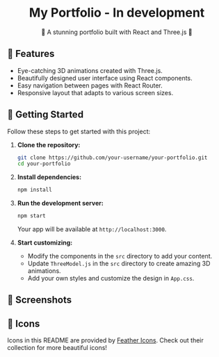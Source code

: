 <div align="center">
  <h1>My Portfolio - In development</h1>
  <p>🚀 A stunning portfolio built with React and Three.js 🎨</p>
</div>

## 🌟 Features

- Eye-catching 3D animations created with Three.js.
- Beautifully designed user interface using React components.
- Easy navigation between pages with React Router.
- Responsive layout that adapts to various screen sizes.

## 🚀 Getting Started

Follow these steps to get started with this project:

1. **Clone the repository:**

   ```bash
   git clone https://github.com/your-username/your-portfolio.git
   cd your-portfolio
   ```

2. **Install dependencies:**

   ```bash
   npm install
   ```

3. **Run the development server:**

   ```bash
   npm start
   ```

   Your app will be available at `http://localhost:3000`.

4. **Start customizing:**

   - Modify the components in the `src` directory to add your content.
   - Update `ThreeModel.js` in the `src` directory to create amazing 3D animations.
   - Add your own styles and customize the design in `App.css`.

## 🎨 Screenshots


## 🌟 Icons

Icons in this README are provided by [Feather Icons](https://feathericons.com/). Check out their collection for more beautiful icons!
